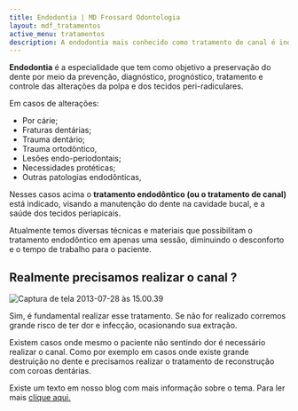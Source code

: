 ```yaml
---
title: Endodontia | MD Frossard Odontologia
layout: mdf_tratamentos
active_menu: tratamentos
description: A endodontia mais conhecido como tratamento de canal é indicado quando o paciente tem cáries grandes e assim dor. Tire suas dúvidas.
---
```


**Endodontia** é a especialidade que tem como objetivo a preservação do dente por meio da prevenção, diagnóstico, prognóstico, tratamento e controle das alterações da polpa e dos tecidos peri-radiculares.

Em casos de alterações:  
- Por cárie; 
- Fraturas dentárias; 
- Trauma dentário; 
- Trauma ortodôntico, 
- Lesões endo-periodontais; 
- Necessidades protéticas; 
- Outras patologias endodônticas, 

Nesses casos acima o **tratamento endodôntico (ou o tratamento de canal)** está indicado, visando a manutenção do dente na cavidade bucal, e a saúde dos tecidos periapicais.

Atualmente temos diversas técnicas e materiais que possibilitam o tratamento endodôntico em apenas uma sessão, diminuindo o desconforto e o tempo de trabalho para o paciente.

## **Realmente precisamos realizar o canal ?**

![Captura de tela 2013-07-28 às 15.00.39](Captura-de-tela-2013-07-28-às-15.00.39-253x300.png)

Sim, é fundamental realizar esse tratamento. Se não for realizado corremos grande risco de ter dor e infecção, ocasionando sua extração. 

Existem casos onde mesmo o paciente não sentindo dor é necessário realizar o canal. Como por exemplo em casos onde existe grande destruição no dente e precisamos realizar o tratamento de reconstrução com coroas dentárias. 

Existe um texto em nosso blog com mais informação sobre o tema. Para ler mais [clique aqui.](https://mdfrossard.com.br/tratamento-de-canal/) 
